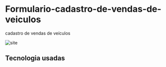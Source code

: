 # Formulario-cadastro-de-vendas-de-veiculos
cadastro de vendas de veículos

![site](https://user-images.githubusercontent.com/79115469/108251769-99f3da80-7136-11eb-92ac-f4a2999327ed.PNG)

## Tecnologia usadas

